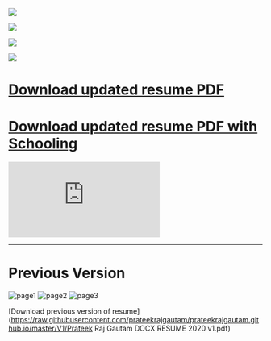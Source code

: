 





![](/PNG-1.png)

![](https://raw.githubusercontent.com/prateekrajgautam/prateekrajgautam.github.io/master/V3/PNG-2.png)

![](https://raw.githubusercontent.com/prateekrajgautam/prateekrajgautam.github.io/master/V3/PNG-3.png)

![](https://raw.githubusercontent.com/prateekrajgautam/prateekrajgautam.github.io/master/V3/PNG-4.png)



# [Download updated resume PDF](https://raw.githubusercontent.com/prateekrajgautam/prateekrajgautam.github.io/master/V3/01_PrateekRajGautam_2021_Resume_with_photo_V3.pdf)

# [Download updated resume PDF with Schooling](https://raw.githubusercontent.com/prateekrajgautam/prateekrajgautam.github.io/master/V3/01_PrateekRajGautam_2021_Resume_with_photo_V3withSchooling.pdf)

![Download updated resume PDF](https://raw.githubusercontent.com/prateekrajgautam/prateekrajgautam.github.io/master/V2/01_PrateekRajGautam_2021_Resume_with_photo_V2.pdf)

---

# Previous Version

![page1](https://raw.githubusercontent.com/prateekrajgautam/prateekrajgautam.github.io/master/V1/1.png)
![page2](https://raw.githubusercontent.com/prateekrajgautam/prateekrajgautam.github.io/master/V1/2.png)
![page3](https://raw.githubusercontent.com/prateekrajgautam/prateekrajgautam.github.io/master/V1/3.png)

[Download previous version of resume](https://raw.githubusercontent.com/prateekrajgautam/prateekrajgautam.github.io/master/V1/Prateek Raj Gautam DOCX RESUME 2020 v1.pdf)

```

```